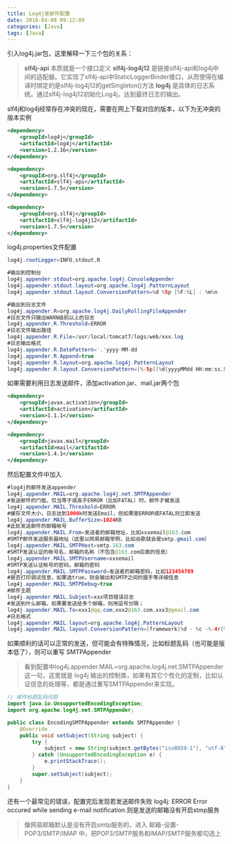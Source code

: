 ```yaml
---
title: Log4j发邮件配置
date: 2016-04-08 09:12:09
categories: [Java]
tags: [Java]
---
```

引入log4j.jar包，这里解释一下三个包的关系：
>**slf4j-api** 本质就是一个接口定义
**slf4j-log4j12** 是链接slf4j-api和log4j中间的适配器。它实现了slf4j-api中StaticLoggerBinder接口，从而使得在编译时绑定的是slf4j-log4j12的getSingleton()方法
**log4j** 是具体的日志系统。通过slf4j-log4j12初始化Log4j，达到最终日志的输出。

slf4j和log4j经常存在冲突的现在，需要在网上下载对应的版本，以下为无冲突的版本实例
```XML
<dependency>
	<groupId>log4j</groupId>
	<artifactId>log4j</artifactId>
	<version>1.2.16</version>
</dependency>

<dependency>
	<groupId>org.slf4j</groupId>
	<artifactId>slf4j-api</artifactId>
	<version>1.7.5</version>
</dependency>

<dependency>
	<groupId>org.slf4j</groupId>
	<artifactId>slf4j-log4j12</artifactId>
	<version>1.7.5</version>
</dependency>
```
log4j.properties文件配置
```Java
log4j.rootLogger=INFO,stdout,R

#输出到控制台
log4j.appender.stdout=org.apache.log4j.ConsoleAppender
log4j.appender.stdout.layout=org.apache.log4j.PatternLayout
log4j.appender.stdout.layout.ConversionPattern=%d %5p [%F:%L] : %m%n

#输出到日志文件
log4j.appender.R=org.apache.log4j.DailyRollingFileAppender
#日志文件只输出WARN级别以上的日志
log4j.appender.R.Threshold=ERROR
#日志文件输出路径
log4j.appender.R.File=/usr/local/tomcat7/logs/web/xxx.log
#日志输出格式
log4j.appender.R.DatePattern='.'yyyy-MM-dd
log4j.appender.R.Append=true
log4j.appender.R.layout=org.apache.log4j.PatternLayout
log4j.appender.R.layout.ConversionPattern=[%-5p][%d{yyyyMMdd HH:mm:ss,SSS}][%C{1}:%L] %m%n
```
如果需要利用日志发送邮件，添加activation.jar、mail.jar两个包
```XML
<dependency>
	<groupId>javax.activation</groupId>
	<artifactId>activation</artifactId>
	<version>1.1.1</version>
</dependency>

<dependency>
	<groupId>javax.mail</groupId>
	<artifactId>mail</artifactId>
	<version>1.4.1</version>
</dependency>
```
然后配置文件中加入
```Java
#log4j的邮件发送appender
log4j.appender.MAIL=org.apache.log4j.net.SMTPAppender
#发送邮件的门槛，仅当等于或高于ERROR（比如FATAL）时，邮件才被发送
log4j.appender.MAIL.Threshold=ERROR
#缓存文件大小，日志达到1000k时发送Email，但如果是ERROR或FATAL则立即发送  
log4j.appender.MAIL.BufferSize=1024KB
#此处发送邮件的邮箱帐号
log4j.appender.MAIL.From=发送者的邮箱地址，比如xxxemail@163.com
#SMTP邮件发送服务器地址（这里以网易邮箱举例，比如谷歌就会是smtp.gmail.com）
log4j.appender.MAIL.SMTPHost=smtp.163.com
#SMTP发送认证的帐号名，邮箱的名称（不包含@163.com后面的信息）
log4j.appender.MAIL.SMTPUsername=xxxemail
#SMTP发送认证帐号的密码，邮箱的密码
log4j.appender.MAIL.SMTPPassword=发送者的邮箱密码，比如123456789
#是否打印调试信息，如果选true，则会输出和SMTP之间的握手等详细信息
log4j.appender.MAIL.SMTPDebug=true
#邮件主题
log4j.appender.MAIL.Subject=xxx项目错误日志
#发送到什么邮箱，如果要发送给多个邮箱，则用逗号分隔； 
log4j.appender.MAIL.To=xxx1@qq.com,xxx2@163.com,xxx3@gmail.com
#日志格式
log4j.appender.MAIL.layout=org.apache.log4j.PatternLayout
log4j.appender.MAIL.layout.ConversionPattern=[framework]%d - %c -%-4r[%t]%-5p %c %x -%m%n
```
如果顺利的话可以正常的发送，但可能会有特殊情况，比如标题乱码（也可能是版本低了），则可以重写 SMTPAppender 
> 看到配置中log4j.appender.MAIL=org.apache.log4j.net.SMTPAppender这一句，这里就是 log4j 输出的控制类，如果有其它个性化的定制，比如认证信息的处理等，都是通过重写SMTPAppender来实现。
```Java
// 邮件标题乱码问题
import java.io.UnsupportedEncodingException;
import org.apache.log4j.net.SMTPAppender;

public class EncodingSMTPAppender extends SMTPAppender {
	@Override
	public void setSubject(String subject) {
		try {
			subject = new String(subject.getBytes("iso8859-1"), "utf-8");
		} catch (UnsupportedEncodingException e) {
			e.printStackTrace();
		}
		super.setSubject(subject);
	}	
}
```
还有一个最常见的错误，配置完后发现若发送邮件失败 log4j: ERROR Error occured while sending e-mail notification.则是发送的邮箱没有开启stmp服务
> 像网易邮箱默认是没有开启smtp服务的，进入 邮箱-设置-POP3/SMTP/IMAP 中，把POP3/SMTP服务和IMAP/SMTP服务都勾选上